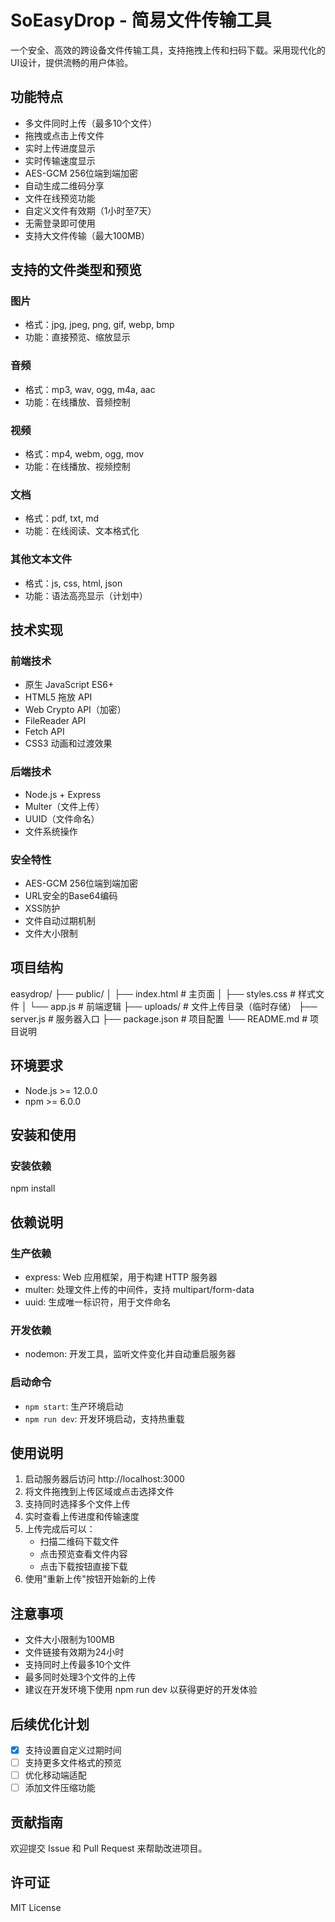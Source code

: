 # SoEasyDrop - 简易文件传输工具

一个安全、高效的跨设备文件传输工具，支持拖拽上传和扫码下载。采用现代化的UI设计，提供流畅的用户体验。

## 功能特点
- 多文件同时上传（最多10个文件）
- 拖拽或点击上传文件
- 实时上传进度显示
- 实时传输速度显示
- AES-GCM 256位端到端加密
- 自动生成二维码分享
- 文件在线预览功能
- 自定义文件有效期（1小时至7天）
- 无需登录即可使用
- 支持大文件传输（最大100MB）

## 支持的文件类型和预览
### 图片
- 格式：jpg, jpeg, png, gif, webp, bmp
- 功能：直接预览、缩放显示

### 音频
- 格式：mp3, wav, ogg, m4a, aac
- 功能：在线播放、音频控制

### 视频
- 格式：mp4, webm, ogg, mov
- 功能：在线播放、视频控制

### 文档
- 格式：pdf, txt, md
- 功能：在线阅读、文本格式化

### 其他文本文件
- 格式：js, css, html, json
- 功能：语法高亮显示（计划中）

## 技术实现
### 前端技术
- 原生 JavaScript ES6+
- HTML5 拖放 API
- Web Crypto API（加密）
- FileReader API
- Fetch API
- CSS3 动画和过渡效果

### 后端技术
- Node.js + Express
- Multer（文件上传）
- UUID（文件命名）
- 文件系统操作

### 安全特性
- AES-GCM 256位端到端加密
- URL安全的Base64编码
- XSS防护
- 文件自动过期机制
- 文件大小限制

## 项目结构
easydrop/
├── public/
│ ├── index.html # 主页面
│ ├── styles.css # 样式文件
│ └── app.js # 前端逻辑
├── uploads/ # 文件上传目录（临时存储）
├── server.js # 服务器入口
├── package.json # 项目配置
└── README.md # 项目说明

## 环境要求
- Node.js >= 12.0.0
- npm >= 6.0.0

## 安装和使用

### 安装依赖
npm install

## 依赖说明

### 生产依赖
- express: Web 应用框架，用于构建 HTTP 服务器
- multer: 处理文件上传的中间件，支持 multipart/form-data
- uuid: 生成唯一标识符，用于文件命名

### 开发依赖
- nodemon: 开发工具，监听文件变化并自动重启服务器

### 启动命令
- `npm start`: 生产环境启动
- `npm run dev`: 开发环境启动，支持热重载

## 使用说明
1. 启动服务器后访问 http://localhost:3000
2. 将文件拖拽到上传区域或点击选择文件
3. 支持同时选择多个文件上传
4. 实时查看上传进度和传输速度
5. 上传完成后可以：
   - 扫描二维码下载文件
   - 点击预览查看文件内容
   - 点击下载按钮直接下载
6. 使用"重新上传"按钮开始新的上传

## 注意事项
- 文件大小限制为100MB
- 文件链接有效期为24小时
- 支持同时上传最多10个文件
- 最多同时处理3个文件的上传
- 建议在开发环境下使用 npm run dev 以获得更好的开发体验

## 后续优化计划
- [x] 支持设置自定义过期时间
- [ ] 支持更多文件格式的预览
- [ ] 优化移动端适配
- [ ] 添加文件压缩功能

## 贡献指南
欢迎提交 Issue 和 Pull Request 来帮助改进项目。

## 许可证
MIT License
